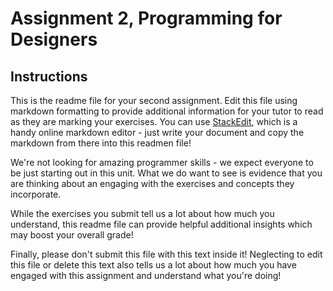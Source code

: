 # Assignment 2, Programming for Designers

## Instructions

This is the readme file for your second assignment.  Edit this file using markdown formatting to provide additional information for your tutor to read as they are marking your exercises. You can use [StackEdit](https://stackedit.io/), which is a handy online markdown editor - just write your document and copy the markdown from there into this readmen file!

We're not looking for amazing programmer skills - we expect everyone to be just starting out in this unit.  What we do want to see is evidence that you are thinking about an engaging with the exercises and concepts they incorporate.

While the exercises you submit tell us a lot about how much you understand, this readme file can provide helpful additional insights which may boost your overall grade!

Finally, please don't submit this file with this text inside it! Neglecting to edit this file or delete this text also tells us a lot about how much you have engaged with this assignment and understand what you're doing!

